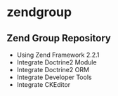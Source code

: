 zendgroup
=========

Zend Group Repository
----------------------

+ Using Zend Framework 2.2.1
+ Integrate Doctrine2 Module
+ Integrate Doctrine2 ORM
+ Integrate Developer Tools
+ Integrate CKEditor
